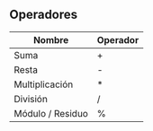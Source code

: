 ## Operadores

| Nombre            | Operador  |
| ------------------|-----------|
| Suma              | +         |
| Resta             | -         |
| Multiplicación    | *         |
| División          | /         |
| Módulo / Residuo  | %         |
